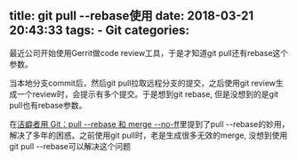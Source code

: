 title: git pull --rebase使用
date: 2018-03-21 20:43:33
tags:
    - Git
categories:
---
最近公司开始使用Gerrit做code review工具，于是才知道git pull还有rebase这个参数。

当本地分支commit后，然后git pull拉取远程分支的提交，之后使用git review生成一个review时，会提示有多个提交。于是想到git rebase, 但是没想到的是git pull也有rebase参数。

在[洁癖者用 Git：pull --rebase 和 merge --no-ff](http://hungyuhei.github.io/2012/08/07/better-git-commit-graph-using-pull---rebase-and-merge---no-ff.html)里提到了pull --rebase的妙用，解决了多年的困惑。之前使用git pull时，老是生成很多无效的merge, 没想到使用git pull --rebase可以解决这个问题
